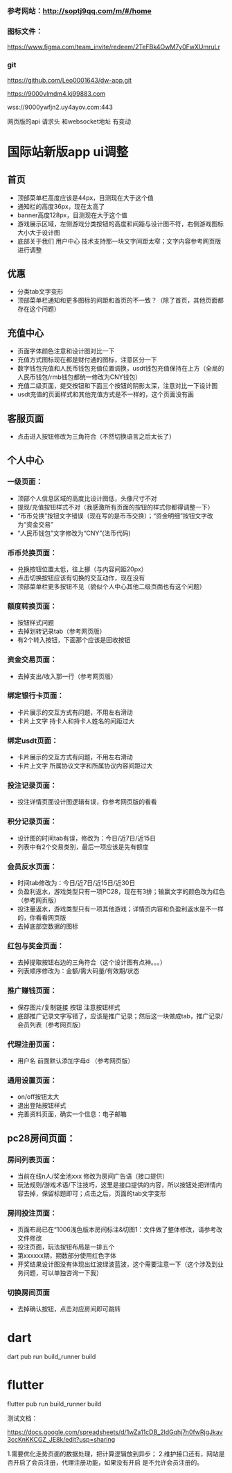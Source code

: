 


### 参考网站：http://soptj9qq.com/m/#/home

### 图标文件：
https://www.figma.com/team_invite/redeem/2TeFBk4OwM7y0FwXUmruLr

### git
https://github.com/Leo0001643/dw-app.git


https://9000vlmdm4.kj99883.com

wss://9000ywfjn2.uy4ayov.com:443

网页版的api 请求头 和websocket地址 有变动


# 国际站新版app ui调整

## 首页
- 顶部菜单栏高度应该是44px，目测现在大于这个值
- 通知栏的高度36px，现在太高了
- banner高度128px，目测现在大于这个值
- 游戏展示区域，左侧游戏分类按钮的高度和间距与设计图不符，右侧游戏图标大小大于设计图
- 底部关于我们 用户中心 技术支持那一块文字间距太窄；文字内容参考网页版进行调整

## 优惠
- 分类tab文字变形
- 顶部菜单栏通知和更多图标的间距和首页的不一致？（除了首页，其他页面都存在这个问题）

## 充值中心
- 页面字体颜色注意和设计图对比一下
- 充值方式图标现在都是财付通的图标，注意区分一下
- 数字钱包充值和人民币钱包充值位置调换，usdt钱包充值保持在上方（全局的人民币钱包/rmb钱包都统一修改为CNY钱包）
- 充值二级页面，提交按钮和下面三个按钮的阴影太深，注意对比一下设计图
- usdt充值的页面样式和其他充值方式是不一样的，这个页面没有画

## 客服页面
- 点击进入按钮修改为三角符合（不然切换语言之后太长了）

## 个人中心
### 一级页面：
- 顶部个人信息区域的高度比设计图低，头像尺寸不对
- 提现/充值按钮样式不对（我感激所有页面的按钮的样式你都得调整一下）
- “币币兑换”按钮文字错误（现在写的是币币交换）；“资金明细”按钮文字改为“资金交易”
- “人民币钱包”文字修改为“CNY”(法币代码)

### 币币兑换页面：
- 兑换按钮位置太低，往上挪（与内容间距20px）
- 点击切换按钮应该有切换的交互动作，现在没有
- 顶部菜单栏更多按钮不见（貌似个人中心其他二级页面也有这个问题）

### 额度转换页面：
- 按钮样式问题
- 去掉划转记录tab（参考网页版）
- 有2个转入按钮，下面那个应该是回收按钮

### 资金交易页面：
- 去掉支出/收入那一行（参考网页版）

### 绑定银行卡页面：
- 卡片展示的交互方式有问题，不用左右滑动
- 卡片上文字 持卡人和持卡人姓名的间距过大

### 绑定usdt页面：
- 卡片展示的交互方式有问题，不用左右滑动
- 卡片上文字 所属协议文字和所属协议内容间距过大

### 投注记录页面：
- 投注详情页面设计图逻辑有误，你参考网页版的看看

### 积分记录页面：
- 设计图的时间tab有误，修改为：今日/近7日/近15日
- 列表中有2个交易类别，最后一项应该是先有额度

### 会员反水页面：
- 时间tab修改为：今日/近7日/近15日/近30日
- 负盈利返水，游戏类型只有一项PC28，现在有3排；输赢文字的颜色改为红色（参考网页版）
- 投注量返水，游戏类型只有一项其他游戏；详情页内容和负盈利返水是不一样的，你看看网页版
- 去掉底部空数据的图标

### 红包与奖金页面：
- 去掉提取按钮右边的三角符合（这个设计图有点神。。。）
- 列表顺序修改为：金额/需大码量/有效期/状态

### 推广赚钱页面：
- 保存图片/复制链接 按钮 注意按钮样式
- 底部推广记录文字写错了，应该是推广记录；然后这一块做成tab，推广记录/会员列表（参考网页版）

### 代理注册页面：
- 用户名 前面默认添加字母d （参考网页版）

### 通用设置页面：
- on/off按钮太大
- 退出登陆按钮样式
- 完善资料页面，确实一个信息：电子邮箱

## pc28房间页面：
### 房间列表页面：
- 当前在线n人/奖金池xxx 修改为房间广告语（接口提供）
- 玩法规则/游戏术语/下注技巧，这里是接口提供的内容，所以按钮处把详情内容去掉，保留标题即可；点击之后，页面的tab文字变形

### 房间投注页面：
- 页面布局已在“1006浅色版本房间标注&切图1：文件做了整体修改，请参考改文件修改
- 投注页面，玩法按钮布局是一排五个
- 第xxxxxx期，期数部分使用红色字体
- 开奖结果设计图没有体现出红波绿波蓝波，这个需要注意一下（这个涉及到业务问题，可以单独咨询一下我）

### 切换房间页面
- 去掉确认按钮，点击对应房间即可跳转




# dart
dart pub run build_runner build

# flutter
flutter pub run build_runner build


测试文档：

https://docs.google.com/spreadsheets/d/1wZa11cDB_2ldGqhj7n0fwRjgJkav3ccKnKKCGZ_JE8k/edit?usp=sharing



1.需要优化走势页面的数据处理，把计算逻辑放到异步；
2.维护接口还有，网站是否开启了会员注册，代理注册功能，如果没有开启 是不允许会员注册的。



